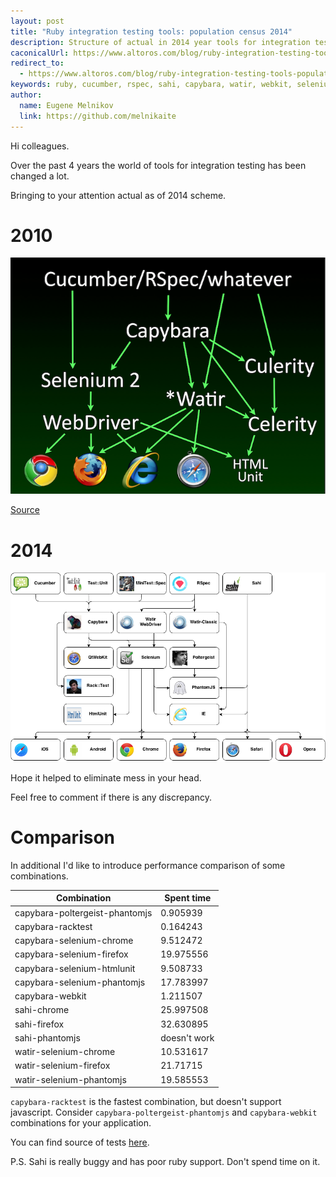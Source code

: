 ```yaml
---
layout: post
title: "Ruby integration testing tools: population census 2014"
description: Structure of actual in 2014 year tools for integration testing in ruby
caconicalUrl: https://www.altoros.com/blog/ruby-integration-testing-tools-population-census-2014/
redirect_to:
  - https://www.altoros.com/blog/ruby-integration-testing-tools-population-census-2014/
keywords: ruby, cucumber, rspec, sahi, capybara, watir, webkit, selenium, poltergeist, phantomjs
author:
  name: Eugene Melnikov
  link: https://github.com/melnikaite
---
```


Hi colleagues.

Over the past 4 years the world of tools for integration testing has been changed a lot.

Bringing to your attention actual as of 2014 scheme.

<!-- full start -->

# 2010

![2010][0]

<a href="http://www.johng.co.uk/2010/10/11/the-crazy-state-of-cross-browser-integration-testing/" target="_blank">Source</a>

# 2014

![2014][1]

Hope it helped to eliminate mess in your head.

Feel free to comment if there is any discrepancy.

# Comparison

In additional I'd like to introduce performance comparison of some combinations.

Combination | Spent time
--- | ---
capybara-poltergeist-phantomjs | 0.905939
capybara-racktest | 0.164243
capybara-selenium-chrome | 9.512472
capybara-selenium-firefox | 19.975556
capybara-selenium-htmlunit | 9.508733
capybara-selenium-phantomjs | 17.783997
capybara-webkit | 1.211507
sahi-chrome | 25.997508
sahi-firefox | 32.630895
sahi-phantomjs | doesn't work
watir-selenium-chrome | 10.531617
watir-selenium-firefox | 21.71715
watir-selenium-phantomjs | 19.585553

`capybara-racktest` is the fastest combination, but doesn't support javascript.
Consider `capybara-poltergeist-phantomjs` and `capybara-webkit` combinations for your application.

You can find source of tests <a href="https://github.com/melnikaite/ritt_performance" target="_blank">here</a>.

P.S. Sahi is really buggy and has poor ruby support. Don't spend time on it.

<!-- full end -->

[0]: /images/posts/2014-07-29-ruby-integration-testing-tools-population-census/2010.png
[1]: /images/posts/2014-07-29-ruby-integration-testing-tools-population-census/2014.png
